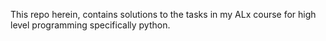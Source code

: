 This repo herein, contains solutions to the tasks in my ALx course
for high level programming specifically python.

